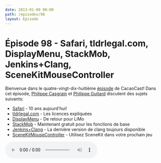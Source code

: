 ```yaml
---
date: 2013-01-09 00:00
path: /episodes/98
layout: Episode
---
```

# Épisode 98 - Safari, tldrlegal.com, DisplayMenu, StackMob, Jenkins+Clang, SceneKitMouseController
<p>Bienvenue dans le quatre-vingt-dix-huitième <a href="https://cacaocast.com/media/cacaocast_98.mp3" title="CacaoCast Episode 98">épisode</a> de CacaoCast! Dans cet épisode, <a href="http://www.twitter.com/philippec" title="Philippe Casgrain sur Twitter">Philippe Casgrain</a> et <a href="http://www.twitter.com/philippeguitard" title="Philippe Guitard sur Twitter">Philippe Guitard</a> discutent des sujets suivants:</p>
<ul><li><a href="http://donmelton.com/2013/01/03/keeping-safari-a-secret/" title="Safari">Safari</a> - 10 ans aujourd'hui!</li>
<li><a href="http://www.tldrlegal.com" title="tldrlegal.com">tldrlegal.com</a> - Les licences expliquées</li>
<li><a href="http://displaymenu.milchimgemuesefach.de" title="DisplayMenu">DisplayMenu</a> - De retour pour LiMo</li>
<li><a href="https://blog.stackmob.com/2012/12/stackmobs-future-is-bright-for-2013-and-beyond-heres-why/" title="StackMob">StackMob</a> - Maintenant gratuit pour les fonctions de base</li>
<li><a href="https://gist.github.com/4413977" title="Jenkins+Clang">Jenkins+Clang</a> - La dernière version de clang toujours disponible</li>
<li><a href="https://github.com/steventroughtonsmith/SceneKitMouseAndDualStickControls" title="SceneKitMouseController">SceneKitMouseController</a> - Utilisez SceneKit dans votre prochain jeu</li>
</ul>
<p><audio controls><source src="https://cacaocast.com/media/cacaocast_98.mp3" type="audio/mpeg"><source src="https://cacaocast.com/media/cacaocast_98.mp3" type="audio/mp4">Votre navigateur ne supporte pas l'élément audio / Your browser does not support the audio element.</audio></p>

